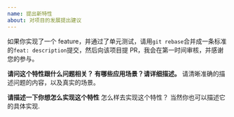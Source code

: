 ```yaml
---
name: 提出新特性
about: 对项目的发展提出建议
---
```


如果你实现了一个 feature，并通过了单元测试，请用`git rebase`合并成一条标准的`feat: description`提交，然后向该项目提 PR，我会在第一时间审核，并感谢您的参与。

**请问这个特性跟什么问题相关？ 有哪些应用场景？请详细描述。**
请清晰准确的描述问题的内容，以及真实的场景。

**请描述一下你想怎么实现这个特性**
怎么样去实现这个特性？
当然你也可以描述它的具体实现.
